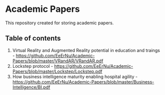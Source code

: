 # Academic Papers

This repository created for storing academic papers.

## Table of contents

 1. Virtual Reality and Augmented Reality potential in education and traings - https://github.com/EeErNu/Academic-Papers/blob/master/VRandAR/VRandAR.pdf
 2. Lockstep protocol - https://github.com/EeErNu/Academic-Papers/blob/master/Lockstep/Lockstep.pdf
 3. How business intelligence maturity enabling hospital agility - https://github.com/EeErNu/Academic-Papers/blob/master/Business-Intelligence/BI.pdf
